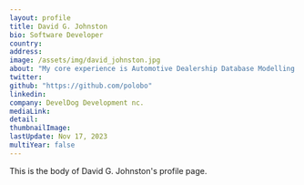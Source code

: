 ```yaml
---
layout: profile
title: David G. Johnston
bio: Software Developer
country: 
address: 
image: /assets/img/david_johnston.jpg
about: "My core experience is Automotive Dealership Database Modelling in PostgreSQL. Because PostgreSQL has been my selfless and constant companion, much of my recent public wanderings have been focused on aiding the community surrounding it. Primarily in answering questions and making suggestions, but also submitting and reviewing patches to the core project."
twitter:
github: "https://github.com/polobo"
linkedin:
company: DevelDog Development nc. 
mediaLink: 
detail: 
thumbnailImage:
lastUpdate: Nov 17, 2023
multiYear: false
---
```


This is the body of David G. Johnston's profile page.
